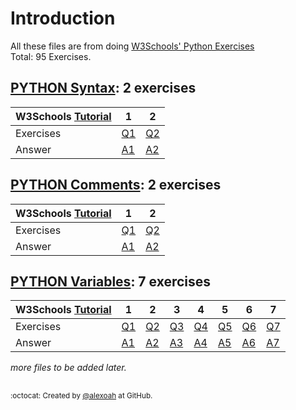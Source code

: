 # Introduction
All these files are from doing [W3Schools' Python Exercises](https://www.w3schools.com/python/python_exercises.asp)  
Total: 95 Exercises.

## [PYTHON Syntax](./PY-Syntax): 2 exercises
| W3Schools [Tutorial](https://www.w3schools.com/python/python_syntax.asp) | 1 | 2 |
| --- | --- | --- |
| Exercises | [Q1](https://www.w3schools.com/python/exercise.asp?filename=exercise_syntax1) | [Q2](https://www.w3schools.com/python/exercise.asp?filename=exercise_syntax2) |
| Answer | [A1](./PY-Syntax/pySyntaxE1.py) | [A2](./PY-Syntax/pySyntaxE2.py) |

## [PYTHON Comments](./PY-Comments): 2 exercises
| W3Schools [Tutorial](https://www.w3schools.com/python/python_comments.asp) | 1 | 2 |
| --- | --- | --- |
| Exercises | [Q1](https://www.w3schools.com/python/exercise.asp?filename=exercise_comments1) | [Q2](https://www.w3schools.com/python/exercise.asp?filename=exercise_comments2) |
| Answer | [A1](./PY-Comments/pyCommentsE1.py) | [A2](./PY-Comments/pyCommentsE2.py) |

## [PYTHON Variables](./PY-Variables): 7 exercises
| W3Schools [Tutorial](https://www.w3schools.com/python/python_variables.asp) | 1 | 2 | 3 | 4 | 5 | 6 | 7 |
| --- | --- | --- | --- | --- | --- | --- | --- |
| Exercises | [Q1](https://www.w3schools.com/python/exercise.asp?filename=exercise_variables1) | [Q2](https://www.w3schools.com/python/exercise.asp?filename=exercise_variables2) | [Q3](https://www.w3schools.com/python/exercise.asp?filename=exercise_variables3) | [Q4](https://www.w3schools.com/python/exercise.asp?filename=exercise_variables4) | [Q5](https://www.w3schools.com/python/exercise.asp?filename=exercise_variables5) | [Q6](https://www.w3schools.com/python/exercise.asp?filename=exercise_variables6) | [Q7](https://www.w3schools.com/python/exercise.asp?filename=exercise_variables7) |
| Answer | [A1](./PY-Variables/pyVariablesE1.py) | [A2](./PY-Variables/pyVariablesE2.py) | [A3](./PY-Variables/pyVariablesE3.py) | [A4](./PY-Variables/pyVariablesE4.py) | [A5](./PY-Variables/pyVariablesE5.py) | [A6](./PY-Variables/pyVariablesE6.py) | [A7](./PY-Variables/pyVariablesE7.py) |

_more files to be added later._





##
<sup>:octocat: Created by [@alexoah](http://github.com/alexoah) at GitHub.</sup>